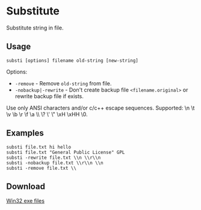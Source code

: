 # Substitute

Substitute string in file.

## Usage ##

    substi [options] filename old-string [new-string]

Options:

- `-remove` - Remove `old-string` from file.
- `-nobackup|-rewrite` - Don't create backup file `<filename.original>` or rewrite backup file if exists.

Use only ANSI characters and/or c/c++ escape sequences.
Supported: \\n \\t \\v \\b \\r \\f \\a \\\\ \\? \\' \\\" \\xH \\xHH \\0.

## Examples ##

	substi file.txt hi hello
	substi file.txt "General Public License" GPL
	substi -rewrite file.txt \\n \\r\\n
	substi -nobackup file.txt \\r\\n \\n
	substi -remove file.txt \\

## Download ##

[Win32 exe files](http://ge.tt/9xoIssc)
